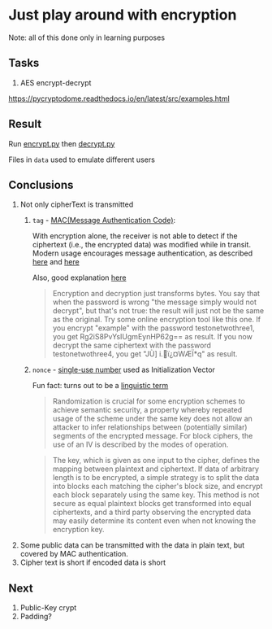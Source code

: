 # Just play around with encryption

Note: all of this done only in learning purposes

## Tasks

1. AES encrypt-decrypt

https://pycryptodome.readthedocs.io/en/latest/src/examples.html

## Result

Run [encrypt.py](encrypt.py) then [decrypt.py](decrypt.py)

Files in `data` used to emulate different users

## Conclusions

1. Not only cipherText is transmitted
   1. `tag` - [MAC(Message Authentication Code)](https://en.wikipedia.org/wiki/Message_authentication_code):
      
      With encryption alone, the receiver is not able to detect if the ciphertext (i.e., the encrypted data) was modified while in transit. 
      Modern usage encourages message authentication, as described [here](https://pycryptodome.readthedocs.io/en/latest/src/cipher/modern.html#) and [here](https://en.wikipedia.org/wiki/Authenticated_encryption)
      
      Also, good explanation [here](https://security.stackexchange.com/questions/33569/why-do-you-need-message-authentication-in-addition-to-encryption)

      > Encryption and decryption just transforms bytes. You say that when the password is wrong "the message simply would not decrypt", but that's not true: the result will just not be the same as the original. Try some online encryption tool like this one. If you encrypt "example" with the password testonetwothree1, you get Rg2iS8PvYsIUgmEynHP62g== as result. If you now decrypt the same ciphertext with the password testonetwothree4, you get "JÙ] i.ï¿¤WÆÏ*q" as result.

   2. `nonce` - [single-use number](https://en.wikipedia.org/wiki/Cryptographic_nonce) used as Initialization Vector
   
      Fun fact: turns out to be a [linguistic term](https://en.wikipedia.org/wiki/Nonce_word)  
      > Randomization is crucial for some encryption schemes to achieve semantic security, a property whereby repeated usage of the scheme under the same key does not allow an attacker to infer relationships between (potentially similar) segments of the encrypted message. For block ciphers, the use of an IV is described by the modes of operation.

      > The key, which is given as one input to the cipher, defines the mapping between plaintext and ciphertext. If data of arbitrary length is to be encrypted, a simple strategy is to split the data into blocks each matching the cipher's block size, and encrypt each block separately using the same key. This method is not secure as equal plaintext blocks get transformed into equal ciphertexts, and a third party observing the encrypted data may easily determine its content even when not knowing the encryption key.
2. Some public data can be transmitted with the data in plain text, but covered by MAC authentication.
3. Cipher text is short if encoded data is short

## Next

1. Public-Key crypt
2. Padding?
